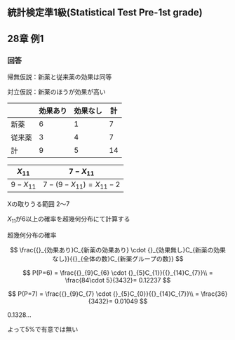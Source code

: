 ## 統計検定準1級(Statistical Test Pre-1st grade)
## 28章 例1
### 回答

帰無仮説：新薬と従来薬の効果は同等

対立仮説：新薬のほうが効果が高い

|  | 効果あり | 効果なし | 計 |
| --- | --- | --- | --- |
| 新薬 | 6 | 1 | 7 |
| 従来薬 | 3 | 4 | 7 |
| 計 | 9 | 5 | 14 |

| $X_{11}$ | $7-X_{11}$ |
| --- | --- |
| $9-X_{11}$  | $7-(9-X_{11})=X_{11}-2$ |

Xの取りうる範囲 $2〜7$

$X_{11}$が6以上の確率を超幾何分布にて計算する

超幾何分布の確率

$$
\frac{{}_{効果あり}C_{新薬の効果あり} \cdot {}_{効果無し}C_{新薬の効果なし}}{{}_{全体の数}C_{新薬グループの数}}
$$

$$
P(P=6) = \frac{{}_{9}C_{6} \cdot {}_{5}C_{1}}{{}_{14}C_{7}}\\
= \frac{84\cdot 5}{3432}= 0.12237
$$

$$
P(P=7) = \frac{{}_{9}C_{7} \cdot {}_{5}C_{0}}{{}_{14}C_{7}}\\
= \frac{36}{3432}= 0.01049
$$

0.1328…

よって5%で有意では無い